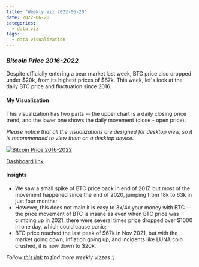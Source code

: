 ```yaml
---
title: "Weekly Viz 2022-06-20"
date: 2022-06-20
categories:
  - data viz
tags:
  - data visualization
---
```


### *Bitcoin Price 2016-2022*

Despite officially entering a bear market last week, BTC price also dropped under $20k, from its highest prices of $67k. This week, let's look at the daily BTC price and fluctuation since 2016.  

#### My Visualization

This visualization has two parts -- the upper chart is a daily closing price trend, and the lower one shows the daily movement (close - open price).  

*Please notice that all the visualizations are designed for desktop view, so it is recommended to view them on a desktop device.*  

<div class='tableauPlaceholder' id='viz1655777403382' style='position: relative'>
  <noscript><a href='#'>
    <img alt='Bitcoin Price 2016-2022 ' src='https:&#47;&#47;public.tableau.com&#47;static&#47;images&#47;20&#47;20220620BitcoinPrice2016-2022&#47;BitcoinPrice2016-2022&#47;1_rss.png' style='border: none' />
    </a></noscript><object class='tableauViz'  style='display:none;'>
  <param name='host_url' value='https%3A%2F%2Fpublic.tableau.com%2F' />
  <param name='embed_code_version' value='3' />
  <param name='site_root' value='' />
  <param name='name' value='20220620BitcoinPrice2016-2022&#47;BitcoinPrice2016-2022' />
  <param name='tabs' value='no' />
  <param name='toolbar' value='yes' />
  <param name='static_image' value='https:&#47;&#47;public.tableau.com&#47;static&#47;images&#47;20&#47;20220620BitcoinPrice2016-2022&#47;BitcoinPrice2016-2022&#47;1.png' />
  <param name='animate_transition' value='yes' />
  <param name='display_static_image' value='yes' />
  <param name='display_spinner' value='yes' />
  <param name='display_overlay' value='yes' />
  <param name='display_count' value='yes' />
  <param name='language' value='en-US' />
  <param name='filter' value='publish=yes' />
  </object></div>       
  <script type='text/javascript'>      
  var divElement = document.getElementById('viz1655777403382');         
  var vizElement = divElement.getElementsByTagName('object')[0];         
  if ( divElement.offsetWidth > 800 ) { vizElement.style.width='800px';vizElement.style.height='627px';} else if ( divElement.offsetWidth > 500 ) { vizElement.style.width='800px';vizElement.style.height='627px';} else { vizElement.style.width='100%';vizElement.style.height='727px';}         
  var scriptElement = document.createElement('script');                 
  scriptElement.src = 'https://public.tableau.com/javascripts/api/viz_v1.js';        
  vizElement.parentNode.insertBefore(scriptElement, vizElement);               
</script>  

[Dashboard link](https://public.tableau.com/views/20220620BitcoinPrice2016-2022/BitcoinPrice2016-2022?:language=en-US&publish=yes&:display_count=n&:origin=viz_share_link)
  
#### Insights
* We saw a small spike of BTC price back in end of 2017, but most of the movement happened since the end of 2020, jumping from 18k to 63k in just four months;  
* However, this does not main it is easy to 3x/4x your money with BTC -- the price movement of BTC is insane as even when BTC price was climbing up in 2021, there were several times price dropped over $1000 in one day, which could cause panic;  
* BTC price reached the last peak of $67k in Nov 2021, but with the market going down, inflation going up, and incidents like LUNA coin crushed, it is now down to $20k.    

*Follow [this link](https://yudong-94.github.io/personal-website/project/WeeklyViz2022/) to find more weekly vizzes :)*
